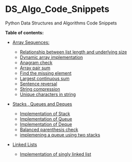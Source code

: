 # DS_Algo_Code_Snippets
Python Data Structures and Algorithms Code Snippets

**Table of contents:**
* [Array Sequences:](/code_snippets/01_Array_Sequences)
    
    * [Relationship between list length and underlying size](/code_snippets/01_Array_Sequences/Number_01.py)
    * [Dynamic array implementation](/code_snippets/01_Array_Sequences/Number_02.py)
    * [Anagram check](/code_snippets/01_Array_Sequences/Number_03.py)
    * [Array pair sum](/code_snippets/01_Array_Sequences/Number_04.py)
    * [Find the missing element](/code_snippets/01_Array_Sequences/Number_05.py)
    * [Largest continuous sum](/code_snippets/01_Array_Sequences/Number_06.py)
    * [Sentence reversal](/code_snippets/01_Array_Sequences/Number_07.py)
    * [String compression](/code_snippets/01_Array_Sequences/Number_08.py)
    * [Unique characters in string](/code_snippets/01_Array_Sequences/Number_09.py)

* [Stacks , Queues and Deques](/code_snippets/02_Stacks_Queues_Deques)
    * [Implementation of Stack](/code_snippets/02_Stacks_Queues_Deques/Number_01.py)
    * [Implementation of Queue](/code_snippets/02_Stacks_Queues_Deques/Number_02.py)
    * [Implementation of Deque](/code_snippets/02_Stacks_Queues_Deques/Number_03.py)
    * [Balanced parenthesis check](/code_snippets/02_Stacks_Queues_Deques/Number_04.py)
    * [implemening a queue using two stacks](/code_snippets/02_Stacks_Queues_Deques/Number_05.py)

* [Linked Lists](code_snippets/03_Linked_Lists)
    * [Implementation of singly linked list](/code_snippets/03_Linked_Lists/Number_01.py)